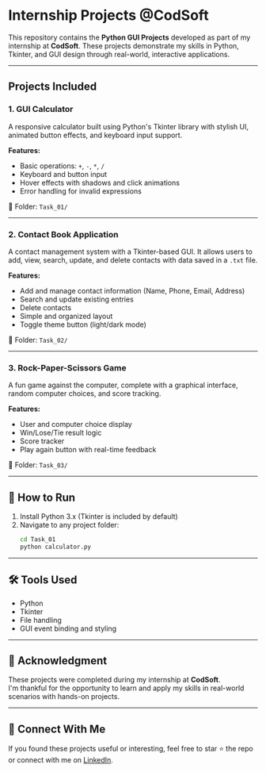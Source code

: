 
#  Internship Projects @CodSoft

This repository contains the **Python GUI Projects** developed as part of my internship at **CodSoft**. These projects demonstrate my skills in Python, Tkinter, and GUI design through real-world, interactive applications.

---

## Projects Included

### 1.  GUI Calculator
A responsive calculator built using Python's Tkinter library with stylish UI, animated button effects, and keyboard input support.

**Features:**
- Basic operations: `+`, `-`, `*`, `/`
- Keyboard and button input
- Hover effects with shadows and click animations
- Error handling for invalid expressions

📁 Folder: `Task_01/`

---

### 2.  Contact Book Application
A contact management system with a Tkinter-based GUI. It allows users to add, view, search, update, and delete contacts with data saved in a `.txt` file.

**Features:**
- Add and manage contact information (Name, Phone, Email, Address)
- Search and update existing entries
- Delete contacts
- Simple and organized layout
- Toggle theme button (light/dark mode)

📁 Folder: `Task_02/`

---

### 3.  Rock-Paper-Scissors Game
A fun game against the computer, complete with a graphical interface, random computer choices, and score tracking.

**Features:**
- User and computer choice display
- Win/Lose/Tie result logic
- Score tracker
- Play again button with real-time feedback

📁 Folder: `Task_03/`

---


## 🚀 How to Run

1. Install Python 3.x (Tkinter is included by default)
2. Navigate to any project folder:
   ```bash
   cd Task_01
   python calculator.py
   ```

---

## 🛠️ Tools Used

- Python 
- Tkinter 
- File handling
- GUI event binding and styling

---

## 🙌 Acknowledgment

These projects were completed during my internship at **CodSoft**.  
I'm thankful for the opportunity to learn and apply my skills in real-world scenarios with hands-on projects.

---

## 🔗 Connect With Me

If you found these projects useful or interesting, feel free to star ⭐ the repo or connect with me on [LinkedIn](https://www.linkedin.com/in/laxmi-maurya/).


